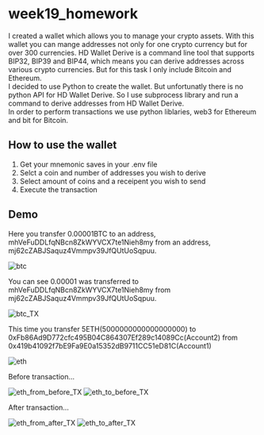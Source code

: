 # week19_homework

I created a wallet which allows you to manage your crypto assets. With this wallet you can mange addresses not only for one crypto currency but for over 300 currencies. HD Wallet Derive is a command line tool that supports BIP32, BIP39 and BIP44, which means you can derive addresses across various crypto currencies. But for this task I only include Bitcoin and Ethereum.</br> 
I decided to use Python to create the wallet.  But unfortunatly there is no python API for HD Wallet Derive. So I use subprocess library and run a command to derive addresses from HD Wallet Derive. </br>
In order to perform transactions we use python liblaries, web3 for Ethereum and bit for Bitcoin.  

## How to use the wallet
1. Get your mnemonic saves in your .env file
2. Selct a coin and number of addresses you wish to derive
3. Select amount of coins and a receipent you wish to send
4. Execute the transaction

## Demo
Here you transfer 0.00001BTC to an address, mhVeFuDDLfqNBcn8ZkWYVCX7te1Nieh8my from an address, mj62cZABJSaquz4Vmmpv39JfQUtUoSqpuu.

![btc](/week19_home_work/bit_testnet_transaction_jupyter.png)

You can see 0.00001 was transferred to mhVeFuDDLfqNBcn8ZkWYVCX7te1Nieh8my from mj62cZABJSaquz4Vmmpv39JfQUtUoSqpuu.

![btc_TX](/week19_home_work/bit_testnet_transaction.png)

This time you transfer 5ETH(5000000000000000000) to 0xFb86Ad9D772cfc495B04C864307Ef289c14089Cc(Account2) from 0x419b41092f7bE9Fa9E0a15352dB9711CC51eD81C(Account1)

![eth](/week19_home_work/eth_transaction_jupyter.png)

Before transaction...

![eth_from_before_TX](/week19_home_work/eth_from_before.png)
![eth_to_before_TX](week19_home_work/eth_to_before.png)

After transaction...

![eth_from_after_TX](/week19_home_work/eth_from_after.png)
![eth_to_after_TX](week19_home_work/eth_to_after.png)


